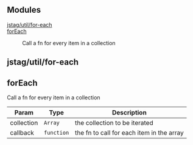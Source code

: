 ## Modules

<dl>
<dt><a href="#module_jstag/util/for-each">jstag/util/for-each</a></dt>
<dd></dd>
<dt><a href="#module_forEach">forEach</a></dt>
<dd><p>Call a fn for every item in a collection</p>
</dd>
</dl>

<a name="module_jstag/util/for-each"></a>

## jstag/util/for-each
<a name="module_forEach"></a>

## forEach
Call a fn for every item in a collection


| Param | Type | Description |
| --- | --- | --- |
| collection | <code>Array</code> | the collection to be iterated |
| callback | <code>function</code> | the fn to call for each item in the array |

